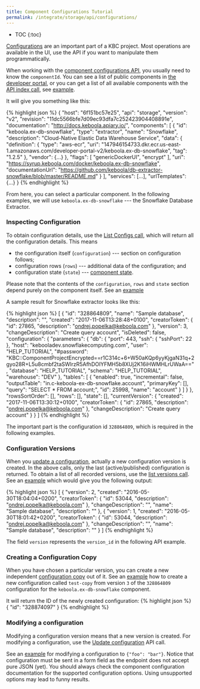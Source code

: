```yaml
---
title: Component Configurations Tutorial
permalink: /integrate/storage/api/configurations/
---
```


* TOC
{:toc}

[Configurations](https://help.keboola.com/storage/configurations/) are an important part of a KBC project. Most operations are
available in the UI, use the API if you want to manipulate them programmatically.

When working with the [component configurations API](http://docs.keboola.apiary.io/#reference/component-configurations),
you usually need to know the `componentId`.
You can see a list of public components in [the developer portal](https://components.keboola.com/components), or you can get a list of all available components with the [API index call](http://docs.keboola.apiary.io/#reference/miscellaneous/api-index/get),
see [example](https://documenter.getpostman.com/view/3086797/kbc-samples/77h845D#f0e321e0-6533-0074-662d-fe4ab85a15d5).

It will give you something like this:

{% highlight json %}
{
    "host": "6f151bc57e25",
    "api": "storage",
    "version": "v2",
    "revision": "11dc5566bfe7d09ec93dfa7c252423904408891e",
    "documentation": "http://docs.keboola.apiary.io/",
    "components": [
        {
            "id": "keboola.ex-db-snowflake",
            "type": "extractor",
            "name": "Snowflake",
            "description": "Cloud-Native Elastic Data Warehouse Service",
            "data": {
                "definition": {
                    "type": "aws-ecr",
                    "uri": "147946154733.dkr.ecr.us-east-1.amazonaws.com/developer-portal-v2/keboola.ex-db-snowflake",
                    "tag": "1.2.5"
                },
                "vendor": {...}
            },
            "flags": [
                "genericDockerUI",
                "encrypt"
            ],
            "uri": "https://syrup.keboola.com/docker/keboola.ex-db-snowflake",
            "documentationUrl": "https://github.com/keboola/db-extractor-snowflake/blob/master/README.md"
        }
    ],
    "services": [...],
    "urlTemplates": {...}
}
{% endhighlight %}

From here, you can select a particular component. In the following examples, we
will use `keboola.ex-db-snowflake` --- the Snowflake Database Extractor.

### Inspecting Configuration
To obtain configuration details, use the [List Configs call](http://docs.keboola.apiary.io/#reference/component-configurations/component-configs/list-configs),
which will return all the configuration details. This means

- the configuration itself (`configuration`) --- section on configuration follows;
- configuration rows (`rows`) --- additional data of the configuration; and
- configuration state (`state`) --- [component state](/extend/common-interface/config-file/#state-file).

Please note that the contents
of the `configuration`, `rows` and `state` section depend purely on the component itself. See an [example](https://documenter.getpostman.com/view/3086797/kbc-samples/77h845D#0e4f6c71-89af-ca3f-ee04-fabc1a4529ad)

A sample result for Snowflake extractor looks like this:

{% highlight json %}
[
    {
        "id": "328864809",
        "name": "Sample database",
        "description": "",
        "created": "2017-11-06T13:28:48+0100",
        "creatorToken": {
            "id": 27865,
            "description": "ondrej.popelka@keboola.com"
        },
        "version": 3,
        "changeDescription": "Create query account",
        "isDeleted": false,
        "configuration": {
            "parameters": {
                "db": {
                    "port": 443,
                    "ssh": {
                        "sshPort": 22
                    },
                    "host": "kebooladev.snowflakecomputing.com",
                    "user": "HELP_TUTORIAL",
                    "#password": "KBC::ComponentProjectEncrypted==r1C314c+6+W50aKQp6yyKjgaN31q+2gyo28R+L5u8cmbf2taSWlrzR5AfhDOIYFMH5b8XUj2K16iHWMHLrUWaA==",
                    "database": "HELP_TUTORIAL",
                    "schema": "HELP_TUTORIAL",
                    "warehouse": "DEV"
                },
                "tables": [
                    {
                        "enabled": true,
                        "incremental": false,
                        "outputTable": "in.c-keboola-ex-db-snowflake.account",
                        "primaryKey": [],
                        "query": "SELECT * FROM account;",
                        "id": 25998,
                        "name": "account"
                    }
                ]
            }
        },
        "rowsSortOrder": [],
        "rows": [],
        "state": [],
        "currentVersion": {
            "created": "2017-11-06T13:30:12+0100",
            "creatorToken": {
                "id": 27865,
                "description": "ondrej.popelka@keboola.com"
            },
            "changeDescription": "Create query account"
        }
    }
]
{% endhighlight %}

The important part is the configuration id `328864809`, which is required in the
following examples.

### Configuration Versions
When you [update a configuration](http://docs.keboola.apiary.io/#reference/component-configurations/manage-configs/update-config),
actually a new configuration version is created. In the above calls, only the last (active/published) configuration
is returned. To obtain a list of all recorded versions, use the
[list versions call](http://docs.keboola.apiary.io/#reference/component-configurations/list-configs-versions/versions-list).
See an [example](https://documenter.getpostman.com/view/3086797/kbc-samples/77h845D#0e4f6c71-89af-ca3f-ee04-fabc1a4529ad)
which would give you the following output:

{% highlight json %}
[
  {
    "version": 2,
    "created": "2016-05-30T18:04:04+0200",
    "creatorToken": {
      "id": 53044,
      "description": "ondrej.popelka@keboola.com"
    },
    "changeDescription": "",
    "name": "Sample database",
    "description": ""
  },
  {
    "version": 1,
    "created": "2016-05-30T18:01:42+0200",
    "creatorToken": {
      "id": 53044,
      "description": "ondrej.popelka@keboola.com"
    },
    "changeDescription": "",
    "name": "Sample database",
    "description": ""
  }
]
{% endhighlight %}

The field `version` represents the `version_id` in the following API example.

### Creating a Configuration Copy
When you have chosen a particular version, you can create a new independent
[configuration copy](http://docs.keboola.apiary.io/#reference/component-configurations/copy-configs/create-config-copy)
out of it. See an [example](https://documenter.getpostman.com/view/3086797/kbc-samples/77h845D#0e4f6c71-89af-ca3f-ee04-fabc1a4529ad)
how to create a new configuration called `test-copy` from version `3` of the `328864809` configuration
for the `keboola.ex-db-snowflake` component.

It will return the ID of the newly created configuration:
{% highlight json %}
{
    "id": "328874097"
}
{% endhighlight %}

### Modifying a configuration
Modifying a configuration version means that a new version is created. For modifying a configuration, use the
[Update configuration](https://keboola.docs.apiary.io/#reference/component-configurations/manage-configurations/update-configuration) API call.

See an [example](https://documenter.getpostman.com/view/3086797/kbc-samples/77h845D#0e4f6c71-89af-ca3f-ee04-fabc1a4529ad) for modifying a
configuration to `{"foo": "bar"}`. Notice that configuration must be sent in a form field as the endpoint does not accept pure JSON (yet).
You should always check the component configuration documentation for the supported configuration options. Using unsupported options may lead to
funny results.
